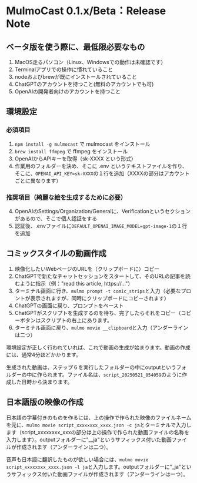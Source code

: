 # MulmoCast 0.1.x/Beta：Release Note

## ベータ版を使う際に、最低限必要なもの

1. MacOS走るパソコン（Linux、Windowsでの動作は未確認です）
2. Terminalアプリでの操作に慣れていること
3. nodeおよびbrewが既にインストールされていること
4. ChatGPTのアカウントを持つこと(無料のアカウントでも可)
5. OpenAIの開発者向けのアカウントを持つこと

## 環境設定

### 必須項目

1. ```npm install -g mulmocast``` で mulmocast をインストール
2. ```brew install ffmpeg``` で ffmpeg をインストール
3. OpenAIからAPIキーを取得（sk-XXXX という形式）
3. 作業用のフォルダーを決め、そこに .env というテキストファイルを作り、そこに、```OPENAI_API_KEY=sk-XXXX```の１行を追加（XXXXの部分はアカウントごとに異なります）

### 推奨項目（綺麗な絵を生成するために必要）
4. OpenAIのSettings/Organization/Generalに、Verificationというセクションがあるので、そこで個人認証をする
5. 認証後、.envファイルに```DEFAULT_OPENAI_IMAGE_MODEL=gpt-image-1```の１行を追加

## コミックスタイルの動画作成
1. 映像化したいWebページのURLを（クリップボードに）コピー
2. ChatGPTで新たなチャットセッションをスタートして、そのURLの記事を読むように指示（例："read this article, https://..."）
3. ターミナル画面に行き、```mulmo prompt -t comic_strips```と入力（必要なプロントが表示されますが、同時にクリップポードにコピーされます）
4. ChatGPTの画面に戻り、プロンプトをペースト
5. ChatGPTがスクリプトを生成するのを待ち、完了したらそれをコピー（コピーボタンはスクリプトの右上にあります。
6. ターミナル画面に戻り、```mulmo movie __clipboard```と入力（アンダーラインは二つ）

環境設定が正しく行われていれば、これで動画の生成が始まります。動画の作成には、通常4分ほどかかります。

生成された動画は、ステップ６を実行したフォルダーの中にoutputというフォルダーの中に作られます。ファイル名は、```script_20250521_054059```のように作成した日時から決まります。

## 日本語版の映像の作成

日本語の字幕付きのものを作るには、上の操作で作られた映像のファイルネームを元に、```mulmo movie script_xxxxxxxx_xxxx.json -c ja```とターミナルで入力します（script_xxxxxxxx_xxxの部分は上の操作で作られた動画ファイルの名称を入力します）。outputフォルダーに"__ja"というサフィックス付いた動画ファイルが作成されます（アンダーラインは二つ）。

音声も日本語に翻訳したものが欲しい場合には、```mulmo movie script_xxxxxxxx_xxxx.json -l ja```と入力します。outputフォルダーに"_ja"というサフィックス付いた動画ファイルが作成されます（アンダーラインは一つ）。
